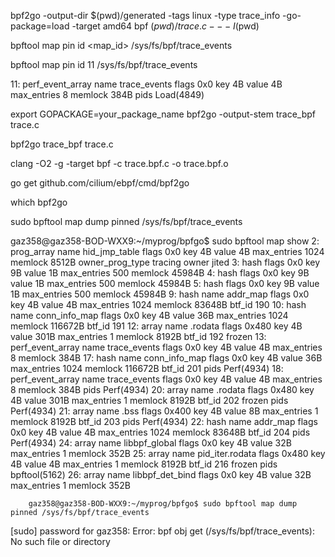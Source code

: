 bpf2go -output-dir $(pwd)/generated -tags linux -type trace_info -go-package=load -target amd64 bpf $(pwd)/trace.c -- -I$(pwd)

bpftool map pin id <map_id> /sys/fs/bpf/trace_events

bpftool map pin id 11 /sys/fs/bpf/trace_events


11: perf_event_array  name trace_events  flags 0x0
        key 4B  value 4B  max_entries 8  memlock 384B
        pids Load(4849)


export GOPACKAGE=your_package_name
bpf2go -output-stem trace_bpf trace.c

bpf2go trace_bpf trace.c



clang -O2 -g -target bpf -c trace.bpf.c -o trace.bpf.o

go get github.com/cilium/ebpf/cmd/bpf2go

which bpf2go



sudo bpftool map dump pinned /sys/fs/bpf/trace_events


gaz358@gaz358-BOD-WXX9:~/myprog/bpfgo$ sudo bpftool map show
2: prog_array  name hid_jmp_table  flags 0x0
        key 4B  value 4B  max_entries 1024  memlock 8512B
        owner_prog_type tracing  owner jited
3: hash  flags 0x0
        key 9B  value 1B  max_entries 500  memlock 45984B
4: hash  flags 0x0
        key 9B  value 1B  max_entries 500  memlock 45984B
5: hash  flags 0x0
        key 9B  value 1B  max_entries 500  memlock 45984B
9: hash  name addr_map  flags 0x0
        key 4B  value 4B  max_entries 1024  memlock 83648B
        btf_id 190
10: hash  name conn_info_map  flags 0x0
        key 4B  value 36B  max_entries 1024  memlock 116672B
        btf_id 191
12: array  name .rodata  flags 0x480
        key 4B  value 301B  max_entries 1  memlock 8192B
        btf_id 192  frozen
13: perf_event_array  name trace_events  flags 0x0
        key 4B  value 4B  max_entries 8  memlock 384B
17: hash  name conn_info_map  flags 0x0
        key 4B  value 36B  max_entries 1024  memlock 116672B
        btf_id 201
        pids Perf(4934)
18: perf_event_array  name trace_events  flags 0x0
        key 4B  value 4B  max_entries 8  memlock 384B
        pids Perf(4934)
20: array  name .rodata  flags 0x480
        key 4B  value 301B  max_entries 1  memlock 8192B
        btf_id 202  frozen
        pids Perf(4934)
21: array  name .bss  flags 0x400
        key 4B  value 8B  max_entries 1  memlock 8192B
        btf_id 203
        pids Perf(4934)
22: hash  name addr_map  flags 0x0
        key 4B  value 4B  max_entries 1024  memlock 83648B
        btf_id 204
        pids Perf(4934)
24: array  name libbpf_global  flags 0x0
        key 4B  value 32B  max_entries 1  memlock 352B
25: array  name pid_iter.rodata  flags 0x480
        key 4B  value 4B  max_entries 1  memlock 8192B
        btf_id 216  frozen
        pids bpftool(5162)
26: array  name libbpf_det_bind  flags 0x0
        key 4B  value 32B  max_entries 1  memlock 352B

        gaz358@gaz358-BOD-WXX9:~/myprog/bpfgo$ sudo bpftool map dump pinned /sys/fs/bpf/trace_events
[sudo] password for gaz358: 
Error: bpf obj get (/sys/fs/bpf/trace_events): No such file or directory
